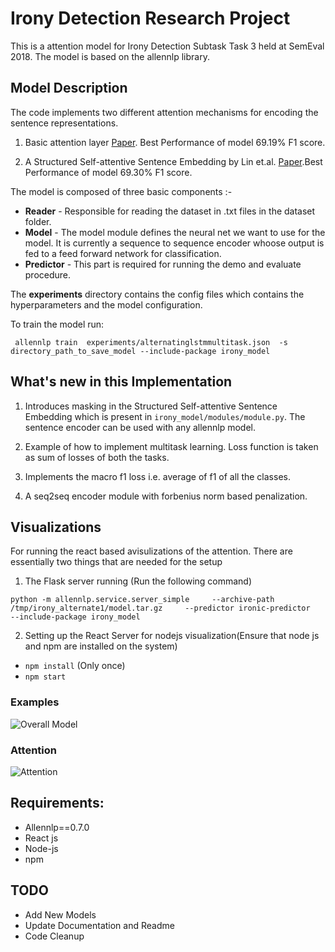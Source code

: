# Irony Detection Research Project

This is a attention  model for Irony Detection Subtask Task 3 held at SemEval 2018. The model is based on the allennlp library.

## Model Description
The code implements two different attention mechanisms for encoding the sentence representations. 

1) Basic attention layer [Paper](https://arxiv.org/abs/1804.06659). Best Performance of model 69.19% F1 score.

2) A Structured Self-attentive Sentence Embedding by Lin et.al. [Paper](https://arxiv.org/abs/1703.03130).Best Performance of model 69.30% F1 score.

The model is composed of three basic components :-
* **Reader** - Responsible for reading the dataset in .txt files in the dataset folder.
* **Model** - The model module defines the neural net we want to use for the model. It is currently a sequence to sequence encoder whoose output is fed to a feed forward network for classification.
* **Predictor** - This part is required for running the demo and evaluate procedure.

The **experiments** directory contains the config files which contains the hyperparameters and the model configuration.

To train the model run:

``` allennlp train  experiments/alternatinglstmmultitask.json  -s directory_path_to_save_model --include-package irony_model```


## What's new in this Implementation
1) Introduces masking in the Structured Self-attentive Sentence Embedding which is present in ```irony_model/modules/module.py```. The sentence encoder can be used with any allennlp model.

2) Example of how to implement multitask learning. Loss function is taken as sum of losses of both the tasks.

3) Implements the macro f1 loss i.e. average of f1 of all the classes. 

4) A seq2seq encoder module with forbenius norm based penalization. 


## Visualizations
For running the react based avisulizations of the attention. There are essentially two things that are needed for the setup

1) The Flask server running (Run the following command)

``` python -m allennlp.service.server_simple     --archive-path /tmp/irony_alternate1/model.tar.gz     --predictor ironic-predictor     --include-package irony_model ```

2) Setting up the React Server for nodejs visualization(Ensure that node js and npm are installed on the system)
* ```npm install``` (Only once)
* ```npm start```

### Examples
![Overall Model](model.png)
### Attention
![Attention](attention.png)





## Requirements:
* Allennlp==0.7.0
* React js
* Node-js
* npm

## TODO
* Add New Models
* Update Documentation and Readme
* Code Cleanup




